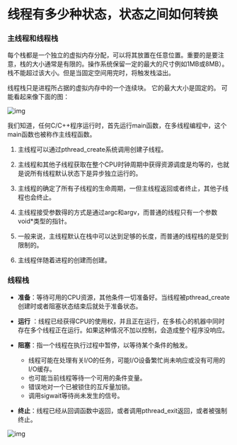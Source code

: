 # 线程有多少种状态，状态之间如何转换

### 主线程和线程栈

每个栈都是一个独立的虚拟内存分配，可以将其放置在任意位置。重要的是要注意，栈的大小通常是有限的。操作系统保留一定的最大的尺寸例如1MB或8MB）。栈不能超过该大小。但是当固定空间用完时，将触发栈溢出。

线程栈只是进程所占据的虚拟内存中的一个连续块。 它的最大大小是固定的。 可能看起来像下面的图：

![img](https://pic3.zhimg.com/80/v2-03f6ca4d84b2b8d8cea36fee343d14ce_720w.jpg)

我们知道，任何C/C++程序运行时，首先运行main函数，在多线程编程中，这个main函数也被称作主线程函数。

1. 主线程可以通过pthread_create系统调用创建子线程。

2. 主线程和其他子线程获取在整个CPU时钟周期中获得资源调度是均等的，也就是说所有线程默认状态下是异步独立运行的。

3. 主线程的确定了所有子线程的生命周期，一但主线程返回或者终止，其他子线程也会终止。

4. 主线程接受参数得的方式是通过argc和argv，而普通的线程只有一个参数void*类型的指针。

5. 一般来说，主线程默认在栈中可以达到足够的长度，而普通的线程栈的是受到限制的。

6. 主线程伴随着进程的创建而创建。

### 线程栈

- **准备**：等待可用的CPU资源，其他条件一切准备好。当线程被pthread_create创建时或者阻塞状态结束后就处于准备状态。

- **运行** ：线程已经获得CPU的使用权，并且正在运行，在多核心的机器中同时存在多个线程正在运行。如果这种情况不加以控制，会造成整个程序没响应。

- **阻塞**：指一个线程在执行过程中暂停，以等待某个条件的触发。

  - 线程可能在处理有关I/O的任务，可能I/O设备繁忙尚未响应或没有可用的I/O缓存。
  - 也可能当前线程等待一个可用的条件变量。
  - 错误地对一个已被锁住的互斥量加锁。
  - 调用sigwait等待尚未发生的信号。

- **终止**：线程已经从回调函数中返回，或者调用pthread_exit返回，或者被强制终止。

![img](https://pic2.zhimg.com/80/v2-3c515f55dc7f8e900b4c8e48b0fd3581_720w.jpg)



